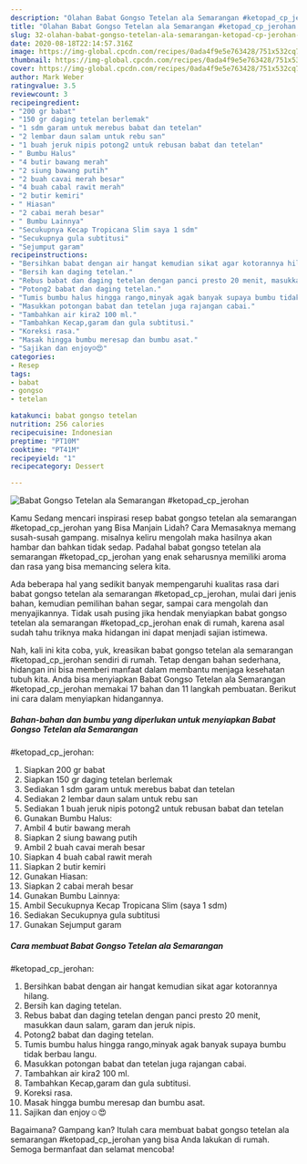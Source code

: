 ```yaml
---
description: "Olahan Babat Gongso Tetelan ala Semarangan #ketopad_cp_jerohan | Cara Mengolah Babat Gongso Tetelan ala Semarangan #ketopad_cp_jerohan Yang Enak Dan Lezat"
title: "Olahan Babat Gongso Tetelan ala Semarangan #ketopad_cp_jerohan | Cara Mengolah Babat Gongso Tetelan ala Semarangan #ketopad_cp_jerohan Yang Enak Dan Lezat"
slug: 32-olahan-babat-gongso-tetelan-ala-semarangan-ketopad-cp-jerohan-cara-mengolah-babat-gongso-tetelan-ala-semarangan-ketopad-cp-jerohan-yang-enak-dan-lezat
date: 2020-08-18T22:14:57.316Z
image: https://img-global.cpcdn.com/recipes/0ada4f9e5e763428/751x532cq70/babat-gongso-tetelan-ala-semarangan-ketopad_cp_jerohan-foto-resep-utama.jpg
thumbnail: https://img-global.cpcdn.com/recipes/0ada4f9e5e763428/751x532cq70/babat-gongso-tetelan-ala-semarangan-ketopad_cp_jerohan-foto-resep-utama.jpg
cover: https://img-global.cpcdn.com/recipes/0ada4f9e5e763428/751x532cq70/babat-gongso-tetelan-ala-semarangan-ketopad_cp_jerohan-foto-resep-utama.jpg
author: Mark Weber
ratingvalue: 3.5
reviewcount: 3
recipeingredient:
- "200 gr babat"
- "150 gr daging tetelan berlemak"
- "1 sdm garam untuk merebus babat dan tetelan"
- "2 lembar daun salam untuk rebu san"
- "1 buah jeruk nipis potong2 untuk rebusan babat dan tetelan"
- " Bumbu Halus"
- "4 butir bawang merah"
- "2 siung bawang putih"
- "2 buah cavai merah besar"
- "4 buah cabal rawit merah"
- "2 butir kemiri"
- " Hiasan"
- "2 cabai merah besar"
- " Bumbu Lainnya"
- "Secukupnya Kecap Tropicana Slim saya 1 sdm"
- "Secukupnya gula subtitusi"
- "Sejumput garam"
recipeinstructions:
- "Bersihkan babat dengan air hangat kemudian sikat agar kotorannya hilang."
- "Bersih kan daging tetelan."
- "Rebus babat dan daging tetelan dengan panci presto 20 menit, masukkan daun salam, garam dan jeruk nipis."
- "Potong2 babat dan daging tetelan."
- "Tumis bumbu halus hingga rango,minyak agak banyak supaya bumbu tidak berbau langu."
- "Masukkan potongan babat dan tetelan juga rajangan cabai."
- "Tambahkan air kira2 100 ml."
- "Tambahkan Kecap,garam dan gula subtitusi."
- "Koreksi rasa."
- "Masak hingga bumbu meresap dan bumbu asat."
- "Sajikan dan enjoy☺️😍"
categories:
- Resep
tags:
- babat
- gongso
- tetelan

katakunci: babat gongso tetelan 
nutrition: 256 calories
recipecuisine: Indonesian
preptime: "PT10M"
cooktime: "PT41M"
recipeyield: "1"
recipecategory: Dessert

---
```



![Babat Gongso Tetelan ala Semarangan
#ketopad_cp_jerohan](https://img-global.cpcdn.com/recipes/0ada4f9e5e763428/751x532cq70/babat-gongso-tetelan-ala-semarangan-ketopad_cp_jerohan-foto-resep-utama.jpg)

Kamu Sedang mencari inspirasi resep babat gongso tetelan ala semarangan
#ketopad_cp_jerohan yang Bisa Manjain Lidah? Cara Memasaknya memang susah-susah gampang. misalnya keliru mengolah maka hasilnya akan hambar dan bahkan tidak sedap. Padahal babat gongso tetelan ala semarangan
#ketopad_cp_jerohan yang enak seharusnya memiliki aroma dan rasa yang bisa memancing selera kita.

Ada beberapa hal yang sedikit banyak mempengaruhi kualitas rasa dari babat gongso tetelan ala semarangan
#ketopad_cp_jerohan, mulai dari jenis bahan, kemudian pemilihan bahan segar, sampai cara mengolah dan menyajikannya. Tidak usah pusing jika hendak menyiapkan babat gongso tetelan ala semarangan
#ketopad_cp_jerohan enak di rumah, karena asal sudah tahu triknya maka hidangan ini dapat menjadi sajian istimewa.




Nah, kali ini kita coba, yuk, kreasikan babat gongso tetelan ala semarangan
#ketopad_cp_jerohan sendiri di rumah. Tetap dengan bahan sederhana, hidangan ini bisa memberi manfaat dalam membantu menjaga kesehatan tubuh kita. Anda bisa menyiapkan Babat Gongso Tetelan ala Semarangan
#ketopad_cp_jerohan memakai 17 bahan dan 11 langkah pembuatan. Berikut ini cara dalam menyiapkan hidangannya.

<!--inarticleads1-->

##### Bahan-bahan dan bumbu yang diperlukan untuk menyiapkan Babat Gongso Tetelan ala Semarangan
#ketopad_cp_jerohan:

1. Siapkan 200 gr babat
1. Siapkan 150 gr daging tetelan berlemak
1. Sediakan 1 sdm garam untuk merebus babat dan tetelan
1. Sediakan 2 lembar daun salam untuk rebu san
1. Sediakan 1 buah jeruk nipis potong2 untuk rebusan babat dan tetelan
1. Gunakan  Bumbu Halus:
1. Ambil 4 butir bawang merah
1. Siapkan 2 siung bawang putih
1. Ambil 2 buah cavai merah besar
1. Siapkan 4 buah cabal rawit merah
1. Siapkan 2 butir kemiri
1. Gunakan  Hiasan:
1. Siapkan 2 cabai merah besar
1. Gunakan  Bumbu Lainnya:
1. Ambil Secukupnya Kecap Tropicana Slim (saya 1 sdm)
1. Sediakan Secukupnya gula subtitusi
1. Gunakan Sejumput garam




<!--inarticleads2-->

##### Cara membuat Babat Gongso Tetelan ala Semarangan
#ketopad_cp_jerohan:

1. Bersihkan babat dengan air hangat kemudian sikat agar kotorannya hilang.
1. Bersih kan daging tetelan.
1. Rebus babat dan daging tetelan dengan panci presto 20 menit, masukkan daun salam, garam dan jeruk nipis.
1. Potong2 babat dan daging tetelan.
1. Tumis bumbu halus hingga rango,minyak agak banyak supaya bumbu tidak berbau langu.
1. Masukkan potongan babat dan tetelan juga rajangan cabai.
1. Tambahkan air kira2 100 ml.
1. Tambahkan Kecap,garam dan gula subtitusi.
1. Koreksi rasa.
1. Masak hingga bumbu meresap dan bumbu asat.
1. Sajikan dan enjoy☺️😍




Bagaimana? Gampang kan? Itulah cara membuat babat gongso tetelan ala semarangan
#ketopad_cp_jerohan yang bisa Anda lakukan di rumah. Semoga bermanfaat dan selamat mencoba!
